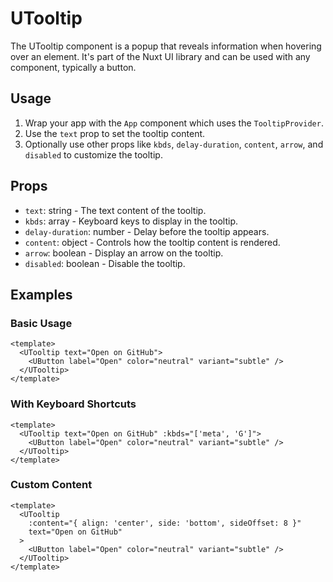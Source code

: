 # UTooltip

The UTooltip component is a popup that reveals information when hovering over an element. It's part of the Nuxt UI library and can be used with any component, typically a button.

## Usage

1. Wrap your app with the `App` component which uses the `TooltipProvider`.
2. Use the `text` prop to set the tooltip content.
3. Optionally use other props like `kbds`, `delay-duration`, `content`, `arrow`, and `disabled` to customize the tooltip.

## Props

- `text`: string - The text content of the tooltip.
- `kbds`: array - Keyboard keys to display in the tooltip.
- `delay-duration`: number - Delay before the tooltip appears.
- `content`: object - Controls how the tooltip content is rendered.
- `arrow`: boolean - Display an arrow on the tooltip.
- `disabled`: boolean - Disable the tooltip.

## Examples

### Basic Usage
```vue
<template>
  <UTooltip text="Open on GitHub">
    <UButton label="Open" color="neutral" variant="subtle" />
  </UTooltip>
</template>
```

### With Keyboard Shortcuts
```vue
<template>
  <UTooltip text="Open on GitHub" :kbds="['meta', 'G']">
    <UButton label="Open" color="neutral" variant="subtle" />
  </UTooltip>
</template>
```

### Custom Content
```vue
<template>
  <UTooltip
    :content="{ align: 'center', side: 'bottom', sideOffset: 8 }"
    text="Open on GitHub"
  >
    <UButton label="Open" color="neutral" variant="subtle" />
  </UTooltip>
</template>
```